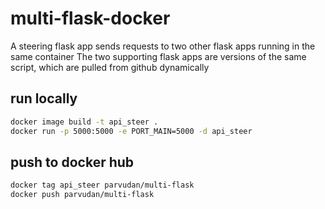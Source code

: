 # multi-flask-docker
A steering flask app sends requests to two other flask apps running in the same container
The two supporting flask apps are versions of the same script, which are pulled from github dynamically

## run locally
```bash
docker image build -t api_steer .
docker run -p 5000:5000 -e PORT_MAIN=5000 -d api_steer
```

## push to docker hub
```bash
docker tag api_steer parvudan/multi-flask
docker push parvudan/multi-flask
```
